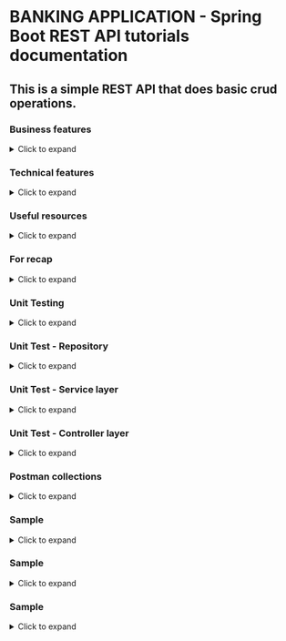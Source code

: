 # BANKING APPLICATION - Spring Boot REST API tutorials documentation

## This is a simple REST API that does basic crud operations.

### Business features

<details>
<summary>Click to expand</summary><br>
  <ol>
    <li>Fetch all customers with pagination</li>
    <li>Get customer by account</li>
    <li>Search customers by field name, with pagination</li>
    <li>Create account for customers</li>
    <li>Update customers by account number</li>
    <li>Delete customer by account number</li>
    <li>Transfer credit from one acc number to another</li>
  </ol>

</details>

### Technical features

<details>
<summary>Click to expand</summary><br>
  <ol>
    <li>Customize json property<br>

The Jackson JSON toolkit contains a set of Java annotations which you can use to influence how JSON is read into objects, or what JSON is generated from the objects. Click [HERE](http://tutorials.jenkov.com/java-json/jackson-annotations.html) for more information.
<br>

  </li>
    <li>Creation timestamp<br>

Marks a property as the creation timestamp of the containing entity. The property value will be set to the current VM date exactly once when saving the owning entity for the first time.

```
    @CreationTimestamp
    private Date createdAt;
```

  </li>

  </ol>
</details>

### Useful resources

<details>
<summary>Click to expand</summary><br>
 
[How to map random fields](https://newbedev.com/spring-rest-partial-update-with-patch-method)  
[Javax validation](https://www.baeldung.com/javax-validation)  
[Retrieve validation message](https://stackoverflow.com/questions/2751603/how-to-get-error-text-in-controller-from-bindingresult)  
[Diff btwn javax.persistence & javax.validation and how to handle error from each validation](https://reflectoring.io/bean-validation-with-spring-boot/)  
[Create mock data](https://www.mockaroo.com/)  
[How to validate patch method using ValidatorFactory](https://stackoverflow.com/questions/56139024/how-to-automatically-add-bean-validation-when-partially-updating-patch-spring-bo)  
[Structuring Your Code](https://docs.spring.io/spring-boot/docs/current/reference/html/using.html#using.structuring-your-code)  
[If you have issue packaging to jar](https://stackoverflow.com/questions/35394885/lombok-not-compiling-in-maven)  
[Custom fields using projection](https://stackoverflow.com/questions/46083329/no-converter-found-capable-of-converting-from-type-to-type)

</details>

### For recap

<details>
<summary>Click to expand</summary><br>
 <ol>
  <li>Know that entity having camelCase will mapped into db into under_score eg: </li>

```
birthDate -> birth_date in Database
```

  <li>Arrange your order of json properties. Currently the id is at the bottom. we can bring this up by adding this at class level: </li>
 
```
@JsonPropertyOrder({"firstName","lastName"})
```
From this example, firstName will be at the most top followed by lastName
  <li>Hide json property. You can hide certain property of json. let us hide lastName by this annotation in entity:</li>

```
@JsonIgnore
private String lastName;
```

  <li> Rename json property. You can rename your json property name instead of using the default value based on variable name</li>

```
@JsonProperty("MyAwesomeFirstName")
private String firstName;
```

  <li>Use exception to throw validation error by means of try-catch</li>
  <li>Implement more fields in Employee to learn pagination</li>
   
  <li>In Repository, we dont need to test build-in methods of JPA. Only test your custom methods</li>

[(Explanation)](https://youtu.be/Geq60OVyBPg?t=2422)

 <li>Create native query</li>

[Click here](https://stackoverflow.com/questions/58453768/variables-in-spring-data-jpa-native-query)

  </ol>
</details>

### Unit Testing

<details>
<summary>Click to expand</summary><br>

<ul>
  <li>Introduction</li><br>

Unit test refers to the test of the most basic parts of an app -> A Unit. For REST application, we create test cases starting from Repository layer, then Service layer, then Controller where the test focus on integrating different layers of the application.

  <li>Code Coverage</li><br>

Code coverage describes the percentage of code covered by automated tests. in Eclipse we use [EclEmma](https://www.eclemma.org/) which is a free Java code coverage tool for Eclipse. Coverage is measured by percentage. Especially when working in enterprise, we must achieve atleast 50% total coverage

![Image](./src/main/resources/code-coverage.JPG)

To achieve a high % coverage, we need to test elements that has highest number of instruction. Also, to cover your service class is highest priority.

  <li>Code quality</li><br>

[(SonarLint)](https://www.sonarlint.org/) is a Free and Open Source IDE extension that identifies and helps you fix quality and security issues as you code. Like a spell checker, SonarLint squiggles flaws and provides real-time feedback and clear remediation guidance to deliver clean code from the get-go.

  <li>Create test case</li><br>

If you are using IntelliJ, simply right-click on the repo file -> new -> Junit. This will automatically generate test method. We will implement our test cases. 

  <li>H2 database</li><br>

To test repository, we can run the query against H2 database simply we dont want to store the data during testing. This can be easily done by copy-paste our main application.properties into the test folder and change the db url from mysql to h2. Schema and data will be loaded from the main resources



</ul>

</details>

### Unit Test - Repository

<details>
<summary>Click to expand</summary><br>
  <ul>
    <li>Diagram</li>

[![Image](./src/main/resources/unit-test-repository.JPG)](https://ipwithease.com/three-tier-architecture-in-application/)

  </ul>
</details>

### Unit Test - Service layer

<details>
<summary>Click to expand</summary><br>

Hardest unit to test.

  <ul>
    <li>Using Mock</li><br>

Since our repo is tested and works fine, we dont need to test the service class against repo but instead we will mock it. Basically we don't want to test the real repository when we are testing the service because we know that repository is tested and it works. So we can just mock its implementation inside of the service test.
The benefit that we get is that our unit test is now testing is fast as we don't have to bring up the database, create table, insert a new student, drop the database, and all of that stuff that you've seen when we tested the repository which we've done earlier. Therefore anywhere that we use the repository we just `mock` it. 

[![Image](./src/main/resources/unit-test-service.JPG "Deploying Spring Boot Apps to AWS using Elastic Beanstalk")](https://www.tutorialspoint.com/mockito/mockito_junit_integration.htm)

Besides mocking the repository, we can mock basically anything and define what it reutrn, making our work easier and faster [(more info)](https://visitmehere.wordpress.com/2019/06/07/mock-an-arraylist/). We also implement @InjectMocks simply because Service layer need Repository layer [(more info)](https://stackoverflow.com/questions/16467685/difference-between-mock-and-injectmocks).

  <li>Important</li><br>

You dont need to create any real objects at all. Just create mock of any instance, method, class, anything. The goal of testing the service is to detach any real object as much as possible!

  </ul>
</details>

### Unit Test - Controller layer

<details>
<summary>Click to expand</summary><br>

 Unlike the Service layer where we can mock everything, here we need to use real object for the response. From there we will use JSONPath to match certain fields in your result set. If you are not familiar with it, you can use  [(JSONPath Online Evaluator)](https://jsonpath.com/) to play around with the expressions.
</details>


### Postman collections

<details>
<summary>Click to expand</summary><br>

[View collection](./src/main/resources/banking-rest-api-tutorials.postman_collection.json)
</details>

### Sample

<details>
<summary>Click to expand</summary><br>
  <ul>
    <li>Fetch all customers with pagination</li>
  </ul>
</details>

### Sample

<details>
<summary>Click to expand</summary><br>
  <ul>
    <li>Fetch all customers with pagination</li>
  </ul>
</details>

### Sample

<details>
<summary>Click to expand</summary><br>
  <ul>
    <li>Fetch all customers with pagination</li>
  </ul>
</details>
